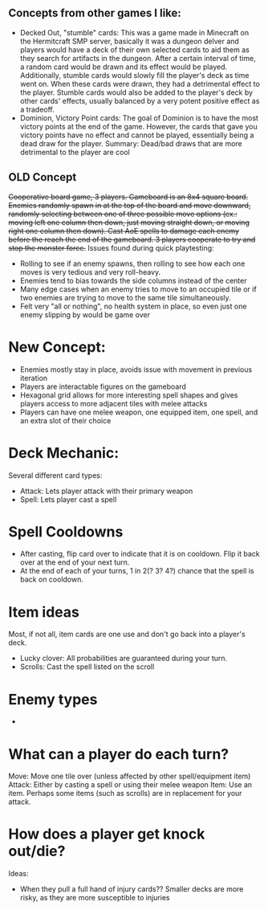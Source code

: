 ## Concepts from other games I like:
- Decked Out, "stumble" cards: This was a game made in Minecraft on the Hermitcraft SMP server, basically it was a dungeon delver and players would have a deck of their own selected cards to aid them as they search for artifacts in the dungeon. After a certain interval of time, a random card would be drawn and its effect would be played. Additionally, stumble cards would slowly fill the player's deck as time went on. When these cards were drawn, they had a detrimental effect to the player. Stumble cards would also be added to the player's deck by other cards' effects, usually balanced by a very potent positive effect as a tradeoff.
- Dominion, Victory Point cards: The goal of Dominion is to have the most victory points at the end of the game. However, the cards that gave you victory points have no effect and cannot be played, essentially being a dead draw for the player. 
Summary: Dead/bad draws that are more detrimental to the player are cool

## OLD Concept
~~Cooperative board game, 3 players. Gameboard is an 8x4 square board. Enemies randomly spawn in at the top of the board and move downward, randomly selecting between one of three possible move options (ex.: moving left one column then down, just moving straight down, or moving right one column then down). Cast AoE spells to damage each enemy before the reach the end of the gameboard. 3 players cooperate to try and stop the monster force.~~
Issues found during quick playtesting:
- Rolling to see if an enemy spawns, then rolling to see how each one moves is very tedious and very roll-heavy.
- Enemies tend to bias towards the side columns instead of the center
- Many edge cases when an enemy tries to move to an occupied tile or if two enemies are trying to move to the same tile simultaneously.
- Felt very "all or nothing", no health system in place, so even just one enemy slipping by would be game over

# New Concept:
- Enemies mostly stay in place, avoids issue with movement in previous iteration
- Players are interactable figures on the gameboard
- Hexagonal grid allows for more interesting spell shapes and gives players access to more adjacent tiles with melee attacks
- Players can have one melee weapon, one equipped item, one spell, and an extra slot of their choice

# Deck Mechanic:
Several different card types:
- Attack: Lets player attack with their primary weapon
- Spell: Lets player cast a spell

# Spell Cooldowns
- After casting, flip card over to indicate that it is on cooldown. Flip it back over at the end of your next turn.
- At the end of each of your turns, 1 in 2(? 3? 4?) chance that the spell is back on cooldown.

# Item ideas
Most, if not all, item cards are one use and don't go back into a player's deck.
- Lucky clover: All probabilities are guaranteed during your turn.
- Scrolls: Cast the spell listed on the scroll

# Enemy types
- 

# What can a player do each turn?
Move: Move one tile over (unless affected by other spell/equipment item)
Attack: Either by casting a spell or using their melee weapon
Item: Use an item. Perhaps some items (such as scrolls) are in replacement for your attack.

# How does a player get knock out/die?
Ideas:
- When they pull a full hand of injury cards?? Smaller decks are more risky, as they are more susceptible to injuries
